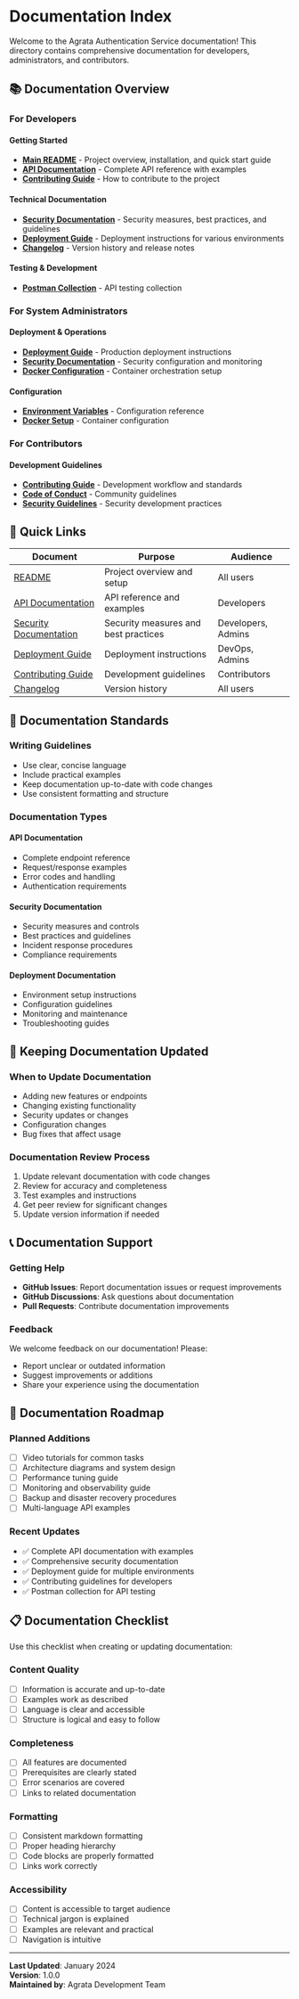 # Documentation Index

Welcome to the Agrata Authentication Service documentation! This directory contains comprehensive documentation for developers, administrators, and contributors.

## 📚 Documentation Overview

### For Developers

#### Getting Started
- **[Main README](../README.md)** - Project overview, installation, and quick start guide
- **[API Documentation](./API_DOCUMENTATION.md)** - Complete API reference with examples
- **[Contributing Guide](./CONTRIBUTING.md)** - How to contribute to the project

#### Technical Documentation
- **[Security Documentation](./SECURITY.md)** - Security measures, best practices, and guidelines
- **[Deployment Guide](./DEPLOYMENT.md)** - Deployment instructions for various environments
- **[Changelog](./CHANGELOG.md)** - Version history and release notes

#### Testing & Development
- **[Postman Collection](./Agrata_Auth_API.postman_collection.json)** - API testing collection

### For System Administrators

#### Deployment & Operations
- **[Deployment Guide](./DEPLOYMENT.md)** - Production deployment instructions
- **[Security Documentation](./SECURITY.md)** - Security configuration and monitoring
- **[Docker Configuration](../docker-compose.yml)** - Container orchestration setup

#### Configuration
- **[Environment Variables](../env.example)** - Configuration reference
- **[Docker Setup](../Dockerfile)** - Container configuration

### For Contributors

#### Development Guidelines
- **[Contributing Guide](./CONTRIBUTING.md)** - Development workflow and standards
- **[Code of Conduct](./CONTRIBUTING.md#code-of-conduct)** - Community guidelines
- **[Security Guidelines](./SECURITY.md)** - Security development practices

## 🔗 Quick Links

| Document | Purpose | Audience |
|----------|---------|----------|
| [README](../README.md) | Project overview and setup | All users |
| [API Documentation](./API_DOCUMENTATION.md) | API reference and examples | Developers |
| [Security Documentation](./SECURITY.md) | Security measures and best practices | Developers, Admins |
| [Deployment Guide](./DEPLOYMENT.md) | Deployment instructions | DevOps, Admins |
| [Contributing Guide](./CONTRIBUTING.md) | Development guidelines | Contributors |
| [Changelog](./CHANGELOG.md) | Version history | All users |

## 📖 Documentation Standards

### Writing Guidelines
- Use clear, concise language
- Include practical examples
- Keep documentation up-to-date with code changes
- Use consistent formatting and structure

### Documentation Types

#### API Documentation
- Complete endpoint reference
- Request/response examples
- Error codes and handling
- Authentication requirements

#### Security Documentation
- Security measures and controls
- Best practices and guidelines
- Incident response procedures
- Compliance requirements

#### Deployment Documentation
- Environment setup instructions
- Configuration guidelines
- Monitoring and maintenance
- Troubleshooting guides

## 🔄 Keeping Documentation Updated

### When to Update Documentation
- Adding new features or endpoints
- Changing existing functionality
- Security updates or changes
- Configuration changes
- Bug fixes that affect usage

### Documentation Review Process
1. Update relevant documentation with code changes
2. Review for accuracy and completeness
3. Test examples and instructions
4. Get peer review for significant changes
5. Update version information if needed

## 📞 Documentation Support

### Getting Help
- **GitHub Issues**: Report documentation issues or request improvements
- **GitHub Discussions**: Ask questions about documentation
- **Pull Requests**: Contribute documentation improvements

### Feedback
We welcome feedback on our documentation! Please:
- Report unclear or outdated information
- Suggest improvements or additions
- Share your experience using the documentation

## 🎯 Documentation Roadmap

### Planned Additions
- [ ] Video tutorials for common tasks
- [ ] Architecture diagrams and system design
- [ ] Performance tuning guide
- [ ] Monitoring and observability guide
- [ ] Backup and disaster recovery procedures
- [ ] Multi-language API examples

### Recent Updates
- ✅ Complete API documentation with examples
- ✅ Comprehensive security documentation
- ✅ Deployment guide for multiple environments
- ✅ Contributing guidelines for developers
- ✅ Postman collection for API testing

## 📋 Documentation Checklist

Use this checklist when creating or updating documentation:

### Content Quality
- [ ] Information is accurate and up-to-date
- [ ] Examples work as described
- [ ] Language is clear and accessible
- [ ] Structure is logical and easy to follow

### Completeness
- [ ] All features are documented
- [ ] Prerequisites are clearly stated
- [ ] Error scenarios are covered
- [ ] Links to related documentation

### Formatting
- [ ] Consistent markdown formatting
- [ ] Proper heading hierarchy
- [ ] Code blocks are properly formatted
- [ ] Links work correctly

### Accessibility
- [ ] Content is accessible to target audience
- [ ] Technical jargon is explained
- [ ] Examples are relevant and practical
- [ ] Navigation is intuitive

---

**Last Updated**: January 2024  
**Version**: 1.0.0  
**Maintained by**: Agrata Development Team 